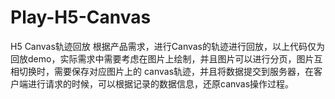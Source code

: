 # Play-H5-Canvas
H5 Canvas轨迹回放
根据产品需求，进行Canvas的轨迹进行回放，以上代码仅为回放demo，实际需求中需要考虑在图片上绘制，并且图片可以进行分页，图片互相切换时，需要保存对应图片上的
canvas轨迹，并且将数据提交到服务器，在客户端进行请求的时候，可以根据记录的数据信息，还原canvas操作过程。
